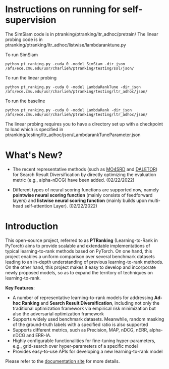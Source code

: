 # Instructions on running for self-supervision

The SimSiam code is in ptranking/ptranking/ltr_adhoc/pretrain/
The linear probing code is in ptranking/ptranking/ltr_adhoc/listwise/lambdaranktune.py

To run SimSiam
```
python pt_ranking.py -cuda 0 -model SimSiam -dir_json /afs/ece.cmu.edu/usr/charlieh/ptranking/testing/ssl/json/
```
To run the linear probing
```
python pt_ranking.py -cuda 0 -model LambdaRankTune -dir_json /afs/ece.cmu.edu/usr/charlieh/ptranking/testing/ltr_adhoc/json/
```
To run the baseline
```
python pt_ranking.py -cuda 0 -model LambdaRank -dir_json /afs/ece.cmu.edu/usr/charlieh/ptranking/testing/ltr_adhoc/json/
```

The linear probing requires you to have a directory set up with a checkpoint to load which is specified in ptranking/testing/ltr_adhoc/json/LambdarankTuneParameter.json


# What's New?

- The recent representative methods (such as [MO4SRD](https://wildltr.github.io/ptranking/) and [DALETOR](https://dl.acm.org/doi/abs/10.1145/3442381.3449831)) for Search Result Diversification by directly optimizing the evaluation metric (e.g., alpha-nDCG) have been added. (02/22/2022)

- Different types of neural scoring functions are supported now, namely **pointwise neural scoring function** (mainly consists of feedforward layers) and **listwise neural scoring function** (mainly builds upon multi-head self-attention Layer). (02/22/2022)


# Introduction

This open-source project, referred to as **PTRanking** (Learning-to-Rank in PyTorch) aims to provide scalable and extendable implementations of typical learning-to-rank methods based on PyTorch. On one hand, this project enables a uniform comparison over several benchmark datasets leading to an in-depth understanding of previous learning-to-rank methods. On the other hand, this project makes it easy to develop and incorporate newly proposed models, so as to expand the territory of techniques on learning-to-rank.

**Key Features**:

- A number of representative learning-to-rank models for addressing **Ad-hoc Ranking** and **Search Result Diversification**, including not only the traditional optimization framework via empirical risk minimization but also the adversarial optimization framework
- Supports widely used benchmark datasets. Meanwhile, random masking of the ground-truth labels with a specified ratio is also supported
- Supports different metrics, such as Precision, MAP, nDCG, nERR, alpha-nDCG and ERR-IA.
- Highly configurable functionalities for fine-tuning hyper-parameters, e.g., grid-search over hyper-parameters of a specific model
- Provides easy-to-use APIs for developing a new learning-to-rank model

Please refer to the [documentation site](https://wildltr.github.io/ptranking/) for more details.
